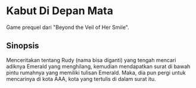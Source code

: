 # Kabut Di Depan Mata
Game prequel dari "Beyond the Veil of Her Smile".

## Sinopsis

Menceritakan tentang Rudy (nama bisa diganti) yang tengah mencari adiknya Emerald yang menghilang, kemudian mendapatkan surat di bawah pintu rumahnya yang memiliki tulisan Emerald. Maka, dia pun pergi untuk mencarinya di kota AAA, kota yang tertulis di dalam surat itu.

